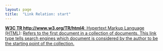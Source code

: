 ```yaml
---
layout: page
title:  "Link Relation: start"
---
```


[**W3C TR http://www.w3.org/TR/html4**: Hypertext Markup Language (HTML)](/specs/W3C/TR/html4 "This specification defines the HyperText Markup Language (HTML), the publishing language of the World Wide Web. This specification defines HTML 4.01, which is a subversion of HTML 4. In addition to the text, multimedia, and hyperlink features of the previous versions of HTML (HTML 3.2 and HTML 2.0), HTML 4 supports more multimedia options, scripting languages, style sheets, better printing facilities, and documents that are more accessible to users with disabilities. HTML 4 also takes great strides towards the internationalization of documents, with the goal of making the Web truly World Wide."): [Refers to the first document in a collection of documents. This link type tells search engines which document is considered by the author to be the starting point of the collection.](http://www.w3.org/TR/html4/types.html#type-links)

